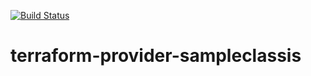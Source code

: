 [![Build Status](https://drone.seattleslow.com/api/badges/josmo/terraform-provider-sampleclassis/status.svg)](https://drone.seattleslow.com/classis/terraform-provider-classis)

# terraform-provider-sampleclassis


